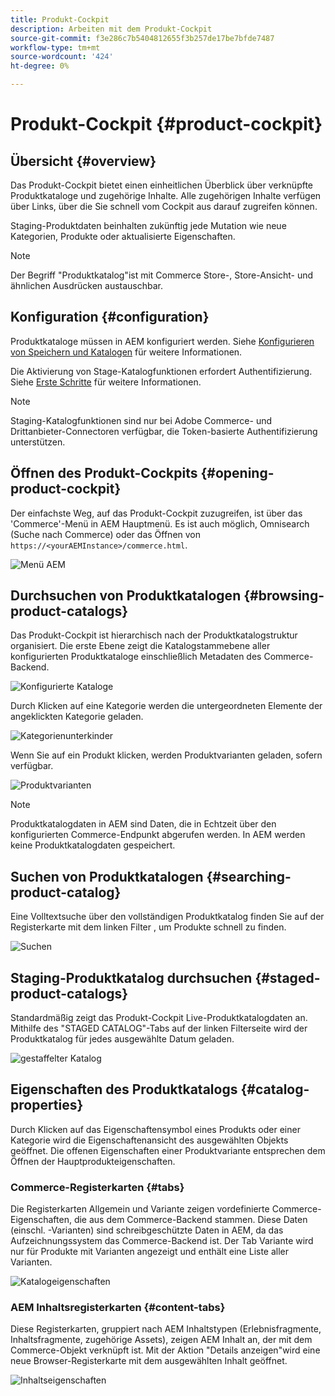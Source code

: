 ```yaml
---
title: Produkt-Cockpit
description: Arbeiten mit dem Produkt-Cockpit
source-git-commit: f3e286c7b5404812655f3b257de17be7bfde7487
workflow-type: tm+mt
source-wordcount: '424'
ht-degree: 0%

---
```


# Produkt-Cockpit {#product-cockpit}

## Übersicht {#overview}

Das Produkt-Cockpit bietet einen einheitlichen Überblick über verknüpfte Produktkataloge und zugehörige Inhalte. Alle zugehörigen Inhalte verfügen über Links, über die Sie schnell vom Cockpit aus darauf zugreifen können.

Staging-Produktdaten beinhalten zukünftig jede Mutation wie neue Kategorien, Produkte oder aktualisierte Eigenschaften.

>[!NOTE]
>
>Der Begriff &quot;Produktkatalog&quot;ist mit Commerce Store-, Store-Ansicht- und ähnlichen Ausdrücken austauschbar.

## Konfiguration {#configuration}

Produktkataloge müssen in AEM konfiguriert werden. Siehe [Konfigurieren von Speichern und Katalogen](/help/commerce/cif/getting-started.md#catalog) für weitere Informationen.

Die Aktivierung von Stage-Katalogfunktionen erfordert Authentifizierung. Siehe [Erste Schritte](/help/commerce/cif/getting-started.md) für weitere Informationen.

>[!NOTE]
>
>Staging-Katalogfunktionen sind nur bei Adobe Commerce- und Drittanbieter-Connectoren verfügbar, die Token-basierte Authentifizierung unterstützen.

## Öffnen des Produkt-Cockpits {#opening-product-cockpit}

Der einfachste Weg, auf das Produkt-Cockpit zuzugreifen, ist über das &#39;Commerce&#39;-Menü in AEM Hauptmenü. Es ist auch möglich, Omnisearch (Suche nach Commerce) oder das Öffnen von `https://<yourAEMInstance>/commerce.html`.

![Menü AEM](/help/commerce/cif/assets/aem-menu.png)

## Durchsuchen von Produktkatalogen {#browsing-product-catalogs}

Das Produkt-Cockpit ist hierarchisch nach der Produktkatalogstruktur organisiert. Die erste Ebene zeigt die Katalogstammebene aller konfigurierten Produktkataloge einschließlich Metadaten des Commerce-Backend.

![Konfigurierte Kataloge](/help/commerce/cif/assets/catalog-overview.png)

Durch Klicken auf eine Kategorie werden die untergeordneten Elemente der angeklickten Kategorie geladen.

![Kategorienunterkinder](/help/commerce/cif/assets/catalog-category-children.png)

Wenn Sie auf ein Produkt klicken, werden Produktvarianten geladen, sofern verfügbar.

![Produktvarianten](/help/commerce/cif/assets/catalog-product-variation.png)

>[!NOTE]
>
>Produktkatalogdaten in AEM sind Daten, die in Echtzeit über den konfigurierten Commerce-Endpunkt abgerufen werden. In AEM werden keine Produktkatalogdaten gespeichert.

## Suchen von Produktkatalogen {#searching-product-catalog}

Eine Volltextsuche über den vollständigen Produktkatalog finden Sie auf der Registerkarte mit dem linken Filter , um Produkte schnell zu finden.

![Suchen](/help/commerce/cif/assets/search-cockpit.png)

## Staging-Produktkatalog durchsuchen {#staged-product-catalogs}

Standardmäßig zeigt das Produkt-Cockpit Live-Produktkatalogdaten an. Mithilfe des &quot;STAGED CATALOG&quot;-Tabs auf der linken Filterseite wird der Produktkatalog für jedes ausgewählte Datum geladen.

![gestaffelter Katalog](/help/commerce/cif/assets/staged-cockpit.png)

## Eigenschaften des Produktkatalogs {#catalog-properties}

Durch Klicken auf das Eigenschaftensymbol eines Produkts oder einer Kategorie wird die Eigenschaftenansicht des ausgewählten Objekts geöffnet. Die offenen Eigenschaften einer Produktvariante entsprechen dem Öffnen der Hauptprodukteigenschaften.

### Commerce-Registerkarten {#tabs}

Die Registerkarten Allgemein und Variante zeigen vordefinierte Commerce-Eigenschaften, die aus dem Commerce-Backend stammen. Diese Daten (einschl. -Varianten) sind schreibgeschützte Daten in AEM, da das Aufzeichnungssystem das Commerce-Backend ist. Der Tab Variante wird nur für Produkte mit Varianten angezeigt und enthält eine Liste aller Varianten.

![Katalogeigenschaften](/help/commerce/cif/assets/catalog-properties.png)

### AEM Inhaltsregisterkarten {#content-tabs}

Diese Registerkarten, gruppiert nach AEM Inhaltstypen (Erlebnisfragmente, Inhaltsfragmente, zugehörige Assets), zeigen AEM Inhalt an, der mit dem Commerce-Objekt verknüpft ist. Mit der Aktion &quot;Details anzeigen&quot;wird eine neue Browser-Registerkarte mit dem ausgewählten Inhalt geöffnet.

![Inhaltseigenschaften](/help/commerce/cif/assets/content-properties.png)
